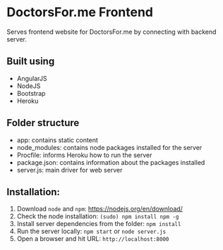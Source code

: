 # DoctorsFor.me Frontend
  
Serves frontend website for DoctorsFor.me by connecting with backend server.

## Built using
- AngularJS
- NodeJS
- Bootstrap
- Heroku

## Folder structure
- app: contains static content
- node_modules: contains node packages installed for the server
- Procfile: informs Heroku how to run the server
- package.json: contains information about the packages installed
- server.js: main driver for web server

## Installation:
1. Download `node` and `npm`: https://nodejs.org/en/download/
2. Check the node installation: `(sudo) npm install npm -g`
3. Install server dependencies from the folder: `npm install`
4. Run the server locally: `npm start` or `node server.js`
5. Open a browser and hit URL: `http://localhost:8000`



